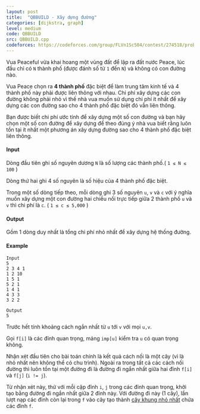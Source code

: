 ```yaml
---
layout: post
title:  "QBBUILD - Xây dựng đường"
categories: [dijkstra, graph]
level: medium
code: QBBUILD
src: QBBUILD.cpp
codeforces: https://codeforces.com/group/FLVn1Sc504/contest/274518/problem/I
---
```




  


Vua Peaceful vừa khai hoang một vùng đất để lập ra đất nước Peace, lúc đầu chỉ có `N` thành phố (được đánh số từ `1` đến `N`) và không có con đường nào.

Vua Peace chọn ra **4 thành phố** đặc biệt để làm trung tâm kinh tế và 4 thành phố này phải được liên thông với nhau. Chi phí xây dựng các con đường không phải nhỏ vì thế nhà vua muốn sử dụng chi phí ít nhất để xây dựng các con đường sao cho 4 thành phố đặc biệt đó vẫn liên thông.

Bạn được biết chi phí ước tính để xây dựng một số con đường và bạn hãy chọn một số con đường để xây dựng để theo đúng ý nhà vua biết rằng luôn tồn tại ít nhất một phương án xây dựng đường sao cho 4 thành phố đặc biệt liên thông.

#### Input

Dòng đầu tiên ghi số nguyên dương `N` là số lượng các thành phố.( `1 ≤ N ≤ 100` )

Dòng thứ hai ghi 4 số nguyên là số hiệu của 4 thành phố đặc biệt.

Trong một số dòng tiếp theo, mỗi dòng ghi 3 số nguyên `u`, `v` và `c` với ý nghĩa muốn xây dựng một con đường hai chiều nối trực tiếp giữa 2 thành phố `u` và `v` thì chi phí là `c`. ( `1 ≤ c ≤ 5,000` )

#### Output

Gồm 1 dòng duy nhất là tổng chi phí nhỏ nhất để xây dựng hệ thống đường.

#### Example

```
Input
5
2 3 4 1
1 2 10
1 5 1
5 2 1
1 4 1
4 3 3
3 2 2

Output
5
```

<!--more-->



Trước hết tính khoảng cách ngắn nhất từ `u` tới `v` với mọi `u,v`. 

Gọi `f[i]` là các đỉnh quan trọng, mảng `imp[u]` kiểm tra `u` có quan trọng không.

Nhận xét đầu tiên cho bài toán chính là kết quả cách nối là một cây (vì là nhỏ nhất nên không thể có chu trình). Ngoài ra trong tất cả các cách nối đường thì luôn tồn tại một đường đi là đường đi ngắn nhất giữa hai đỉnh `f[i]` và `f[j]` (`i != j`).

Từ nhận xét này, thử với mỗi cặp đỉnh `i`, `j` trong các đỉnh quan trọng, khởi tạo bằng đường đi ngắn nhất giữa 2 đỉnh này. Với đường đi này (1 cây), lần lượt nạp các đỉnh còn lại trong `f` vào cây tạo thành [cây khung nhỏ nhất](https://vnspoj.github.io/category/mst) chứa các đỉnh `f`.
